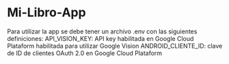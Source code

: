 # Mi-Libro-App

Para utilizar la app se debe tener un archivo .env con las siguientes definiciones:
API_VISION_KEY: API key habilitada en Google Cloud Plataform habilitada para utilizar Google Vision
ANDROID_CLIENTE_ID: clave de ID de clientes OAuth 2.0 en Google Cloud Plataform
